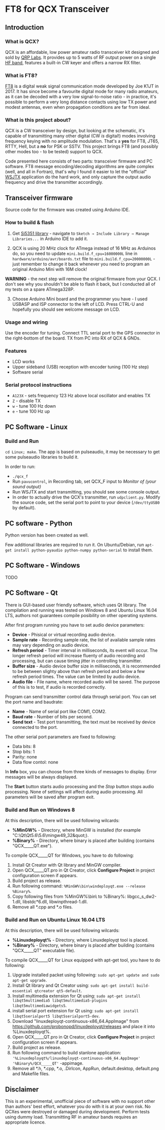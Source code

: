 ﻿# FT8 for QCX Transceiver

## Introduction

### What is QCX?

QCX is an affordable, low power amateur radio transceiver kit designed and sold by [QRP Labs](1). It provides up to 5 watts of RF output power on a single [HF band](2), features a built-in CW keyer and offers a narrow RX filter.

### What is FT8?

[FT8](3) is a digital weak signal communication mode developed by Joe K1JT in 2017. It has since become a favourite digital mode for many radio amateurs, as it can be decoded with a very low signal-to-noise ratio - in practice, it's possible to perform a very long distance contacts using low TX power and modest antennas, even when propagation conditions are far from ideal.

### What is this project about?

QCX is a CW transceiver by design, but looking at the schematic, it's capable of transmitting many other digital (CW *is* digital!) modes involving frequency keying with no amplitude modulation. That's a **yes** for FT8, JT65, RTTY, Hell, but a **no** for PSK or SSTV. This project brings FT8 (and possibly other modes too - to be tested) support to QCX.

Code presented here consists of two parts: transceiver firmware and PC software. FT8 message encoding/decoding algorithms are quite complex (well, and all in Fortran), that's why I found it easier to let the "official" [WSJTX](4) application do the hard work, and only capture the output audio frequency and drive the transmitter accordingly.

## Transceiver firmware

Source code for the firmware was created using Arduino IDE.

### How to build & flash
1. Get [Si5351 library](6) - navigate to `Sketch → Include Library → Manage Libraries...` in Arduino IDE to add it.

2. QCX is using 20 MHz clock for ATmega instead of 16 MHz as Arduinos do, so you need to update `mini.build.f_cpu=16000000L` line in `hardware/arduino/avr/boards.txt` file to `mini.build.f_cpu=20000000L` - just remember to change it back whenever you need to program an original Arduino Mini with 16M clock!

**WARNING** - the next step will remove the original firmware from your QCX. I don't see why you shouldn't be able to flash it back, but I conducted all of my tests on a spare ATmega328P.

3. Choose Arduino Mini board and the programmer you have - I used USBASP and ISP connector to the left of LCD. Press CTRL-U and hopefully you should see welcome message on LCD.

### Usage and wiring

Use the encoder for tuning. Connect TTL serial port to the GPS connector in the right-bottom of the board. TX from PC into RX of QCX & GNDs.

### Features

* LCD works
* Upper sideband (USB) reception with encoder tuning (100 Hz step)
* Software serial

### Serial protocol instructions
* `A123X` - sets frequency 123 Hz above local oscillator and enables TX
* `Z` - disable TX
* `w` - tune 100 Hz down
* `e` - tune 100 Hz up

## PC Software - Linux

### Build and Run

`cd Linux; make`. The app is based on pulseaudio, it may be necessary to get some pulseaudio libraries to build it.

In order to run:
* `./qcx_f`
* Run `pavucontrol`, in Recording tab, set QCX_F input to _Monitor of (your sound output)_
* Run WSJTX and start transmitting, you should see some console output.
* In order to actually drive the QCX's transmitter, run `udpclient.py`. Modify the source code, set the serial port to point to your device (`/dev/ttyUSB0` by default).

## PC software - Python

Python version has been created as well.

Few additional libraries are required to run it. On Ubuntu/Debian, run `apt-get install python-pyaudio python-numpy python-serial` to install them.



## PC Software - Windows

TODO

## PC Software - Qt

There is GUI-based user friendly software, which uses Qt library. The compilation and running was tested on Windows 8 and Ubuntu Linux 16.04 LTS, authors not guarantees compile posibility on other operating systems.

After first program running you have to set audio device parameters:
* __Device__ - Phisical or virtual recording audio device.
* __Sample rate__ - Recording sample rate, the list of available sample rates may vary depending on audio device.
* __Refresh period__ - Timer interval in milliseconds, its event will occur. The longer refresh period will increase fluenty of audio recording and processing, but can cause timing jitter in controlling transmitter.
* __Buffer size__ - Audio device buffer size in milliseconds, it is recommended to be between slighty above than refresh period and below a few refresh period times. The value can be limited by audio device.
* __Audio file__ - File name, where recorded audio will be saved. The purpose of this is to test, if audio is recorded correctly.

Program can send transmitter control data through serial port. You can set the port name and baudrate:
* __Name__ - Name of serial port like COM1, COM2.
* __Baud rate__ - Number of bits per second.
* __Send text__ - Test port transmitting, the text must be received by device connected to the port.

The other serial port parameters are fixed to following:
* Data bits: 8
* Stop bits: 1
* Parity: none
* Data flow contol: none

In __Info__ box, you can choose from three kinds of messages to display. Error messages will be always displayed.

The __Start__ button starts audio processing and the _Stop_ button stops audio processing. None of settings will affect during audio processing. All parameters will be saved after program exit.

### Build and Run on Windows 8

At this description, there will be used following wilcards:

* __%MinGW%__ - Directory, where MinGW is installed (for example &quot;C:\Qt\Qt5.6\5.6\mingw49_32\&quot;).
* __%Binary%__ - Directory, where binary is placed after building (contains &quot;QCX_____QT.exe&quot;).

To compile QCX_____QT for Windows, you have to do following:

1. Install Qt Creator with Qt library and MinGW compiler.
2. Open QCX_____QT.pro in Qt Creator, click __Configure Project__ in project configuration screen if appears.
3. Build project as release.
4. Run following command: `%MinGW%\bin\windeployqt.exe --release %Binary%`.
5. Copy following files from %MinGW%\\bin\\ to %Binary%: libgcc_s_dw2-1.dll, libstdc*6.dll, libwinpthread-1.dll.
6. Remove all *.cpp and *.o files.

### Build and Run on Ubuntu Linux 16.04 LTS

At this description, there will be used following wilcards:

* __%Linuxdeployqt%__ - Directory, where Linuxdeployqt tool is placed.
* __%Binary%__ - Directory, where binary is placed after building (contains &quot;QCX_____QT&quot; executable file).

To compile QCX_____QT for Linux equipped with apt-get tool, you have to do following:

1. Upgrade installed packet using following: `sudo apt-get update and sudo apt-get upgrade`.
2. Install Qt library and Qt Creator using: `sudo apt-get install build-essential qtcreator qt5-default`.
3. Install multimedia extension for Qt using: `sudo apt-get install libqt5multimedia5 libqt5multimedia5-plugins libqt5multimediawidgets5`.
4. install serial port extension for Qt using: `sudo apt-get install libqt5serialport5 libqt5serialport5-dev`.
5. Download &quot;linuxdeployqt-continuous-x86_64.AppImage&quot; from https://github.com/probonopd/linuxdeployqt/releases and place it into %Linuxdeployqt%.
6. Open QCX_____QT.pro in Qt Creator, click __Configure Project__ in project configuration screen if appears.
7. Build project as release.
8. Run following command to build stanlone application: `'%Linuxdeployqt%/linuxdeployqt-continuous-x86_64.AppImage' '%Binary%/QCX_____QT'` -appimage.
9. Remove all *.h, *.cpp, *.o, .DirIcon, AppRun, default.desktop, default.png and Makefile files.

## Disclaimer

This is an experimental, unofficial piece of software with no support other than authors' best effort, whatever you do with it is at your own risk. No QCXes were destroyed or damaged during development. Perform tests using dummy load. Transmitting RF in amateur bands requires an appropriate licence.

[1]: https://qrp-labs.com/qcx.html
[2]: https://en.wikipedia.org/wiki/High_frequency
[3]: https://en.wikipedia.org/wiki/WSJT_(amateur_radio_software)#FT8
[4]: https://physics.princeton.edu/pulsar/k1jt/wsjtx.html
[5]: http://qrp-labs.com/images/qcx/assembly_A4.pdf
[6]: https://github.com/etherkit/Si5351Arduino
